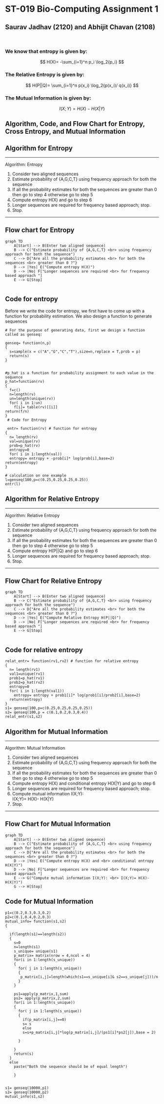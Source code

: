 
# ST-019 Bio-Computing Assignment 1
## Saurav Jadhav (2120) and Abhijit Chavan (2108)
<br>


### We know that entropy is given by:

$$ H(X)= -\sum_{i=1}^n p_i  \log_2{p_i} $$

### The Relative Entropy is given by:

$$ H(P||Q)= \sum_{i=1}^n p(x_i) \log_2{p(x_i)/ q(x_i)} $$

### The Mutual Information is given by: 
$$ I(X;Y)= H(X)- H(X|Y) $$

 
## Algorithm, Code, and Flow Chart for Entropy, Cross Entropy, and Mutual Information  


## Algorithm for Entropy 
___________________________________________________________________________________________________________________________________________________________________________

Algorithm: Entropy

1. Consider two aligned sequences
2. Estimate probability of {A,G,C,T} using frequency approach for both the sequence
3. If all the probability estimates for both the sequences are greater than 0 then go to step 4 otherwise go to step 5 
4. Compute entropy H(X) and go to step 6 
5. Longer sequences are required for frequency based approach; stop.
6. Stop.
___________________________________________________________________________________________________________________________________________________________________________
## Flow chart for Entropy
```mermaid
graph TD
    A[Start] --> B(Enter two aligned sequence)
    B --> C("Estimate probability of {A,G,C,T} <br> using frequency approach for both the sequence")
    C --> D{"Are all the probability estimates <br> for both the sequences <br> greater than 0 ?"}
    D --> |Yes| E("Compute entropy H(X)")
    D --> |No| F["Longer sequences are required <br> for frequency based approach "]
    E --> G[Stop] 
    
```
## Code for entropy

Before we write the code for entropy, we first have to come up with a function for probability estimation.
We also design a function to generate sequences 
```
# For the purpose of generating data, first we design a function called as genseq:

genseq= function(n,p)
{
  s=sample(x = c("A","G","C","T"),size=n,replace = T,prob = p)
  return(s)
}


#p_hat is a function for probability assignment to each value in the sequence
p_hat=function(rv)
{
  f=c()
  n=length(rv)
  un=length(unique(rv))
  for( i in 1:un)
    f[i]= table(rv)[[i]]
return(f/n)
}
 # Code for Entropy
 
 entr= function(rv) # function for entropy
{
  n= length(rv)
  val=unique(rv)
  prob=p_hat(rv)
  entropy=0
  for( i in 1:length(val))
  entropy= entropy + -prob[i]* log(prob[i],base=2)
return(entropy)  
}

# calculation on one example
l=genseq(100,p=c(0.25,0.25,0.25,0.25))
entr(l)
```
## Algorithm for Relative Entropy

___________________________________________________________________________________________________________________________________________________________________________

Algorithm: Relative Entropy

1. Consider two aligned sequences
2. Estimate probability of {A,G,C,T} using frequency approach for both the sequence
3. If all the probability estimates for both the sequences are greater than 0 then go to step 4 otherwise go to step 5 
4. Compute entropy H(P||Q) and go to step 6 
5. Longer sequences are required for frequency based approach; stop.
6. Stop. 
___________________________________________________________________________________________________________________________________________________________________________

## Flow Chart for Relative Entropy
```mermaid
graph TD
    A[Start] --> B(Enter two aligned sequence)
    B --> C("Estimate probability of {A,G,C,T} <br> using frequency approach for both the sequence")
    C --> D{"Are all the probability estimates <br> for both the sequences <br> greater than 0 ?"}
    D --> |Yes| E("Compute Relative Entropy H(P||Q)")
    D --> |No| F["Longer sequences are required <br> for frequency based approach "]
    E --> G[Stop] 
    
```
## Code for relative entropy
```
relat_entr= function(rv1,rv2) # function for relative entropy
{
  n= length(rv1)
  val1=unique(rv1)
  prob1=p_hat(rv1)
  prob2=p_hat(rv2)
  entropy=0
  for( i in 1:length(val1))
    entropy= entropy + prob1[i]* log(prob1[i]/prob2[i],base=2)
  return(entropy)  
}
s1= genseq(100,p=c(0.25,0.25,0.25,0.25))
s2= genseq(100,p = c(0.1,0.2,0.3,0.4))
relat_entr(s1,s2)
```
## Algorithm for Mutual Information 
___________________________________________________________________________________________________________________________________________________________________________

Algorithm: Mutual Information

1. Consider two aligned sequences
2. Estimate probability of {A,G,C,T} using frequency approach for both the sequence
3. If all the probability estimates for both the sequences are greater than 0 then go to step 4 otherwise go to step 5 
4. Compute entropy H(X) and conditional entropy H(X|Y) and go to step 6 
5. Longer sequences are required for frequency based approach; stop.
6. Compute mutual information I(X;Y): <br> I(X;Y)= H(X)- H(X|Y)
7. Stop. 
___________________________________________________________________________________________________________________________________________________________________________
## Flow Chart for Mutual Information 
```mermaid
graph TD
    A[Start] --> B(Enter two aligned sequence)
    B --> C("Estimate probability of {A,G,C,T} <br> using frequency approach for both the sequence")
    C --> D{"Are all the probability estimates <br> for both the sequences <br> greater than 0 ?"}
    D --> |Yes| E("Compute entropy H(X) and <br> conditional entropy H(X|Y)")
    D --> |No| F["Longer sequences are required <br> for frequency based approach "]
    E --> G("Compute mutual information I(X;Y): <br> I(X;Y)= H(X)- H(X|Y)") 
    G --> H[Stop]
```
## Code for Mutual Information
```
p1=c(0.2,0.3,0.3,0.2)
p2=c(0.1,0.4,0.2,0.3)
mutual_info= function(s1,s2)
{
  
  if(length(s1)==length(s2))
  {
    s=0
    n=length(s1)
    s_unique= unique(s1)
    p_matrix= matrix(nrow = 4,ncol = 4)
    for(i in 1:length(s_unique))
    {
      for( j in 1:length(s_unique))
      {
       p_matrix[i,j]=length(which(s1==s_unique[i]& s2==s_unique[j]))/n
      }
    }
    
    ps1=apply(p_matrix,1,sum)
    ps2= apply(p_matrix,2,sum)
    for(i in 1:length(s_unique))
    {
      for( j in 1:length(s_unique))
      {
        if(p_matrix[i,j]==0)
        s= s 
        else
        s=s+p_matrix[i,j]*log(p_matrix[i,j]/(ps1[i]*ps2[j]),base = 2)
  
      }
      
    }
    return(s)
  }
  else
    paste("Both the sequence should be of equal length")

    }


s1= genseq(10000,p1)
s2= genseq(10000,p2)
mutual_info(s1,s2)
```


